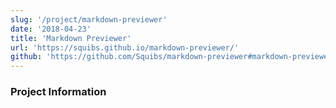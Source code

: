 ```yaml
---
slug: '/project/markdown-previewer'
date: '2018-04-23'
title: 'Markdown Previewer'
url: 'https://squibs.github.io/markdown-previewer/'
github: 'https://github.com/Squibs/markdown-previewer#markdown-previewer'
---
```


### Project Information
